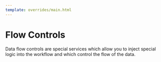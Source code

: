 ```yaml
---
template: overrides/main.html
---
```


# Flow Controls

Data flow controls are special services which allow you to inject special logic into the workflow and which control the flow of the data.